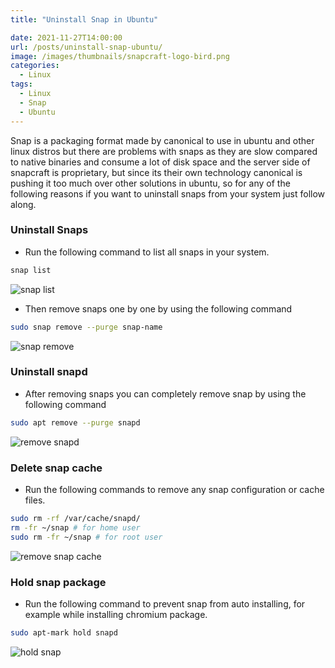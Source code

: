 ```yaml
---
title: "Uninstall Snap in Ubuntu"

date: 2021-11-27T14:00:00
url: /posts/uninstall-snap-ubuntu/
image: /images/thumbnails/snapcraft-logo-bird.png
categories:
  - Linux
tags:
  - Linux
  - Snap
  - Ubuntu
---
```


Snap is a packaging format made by canonical to use in ubuntu and other linux distros but there are problems with snaps as they are slow compared to native binaries and consume a lot of disk space and the server side of snapcraft is proprietary, but since its their own technology canonical is pushing it too much over other solutions in ubuntu, so for any of the following reasons if you want to uninstall snaps from your system just follow along.

### Uninstall Snaps

- Run the following command to list all snaps in your system.

```sh
snap list
```

![snap list](/images/2021/uninstall-snap-ubuntu/snap-list.png)

- Then remove snaps one by one by using the following command

```sh
sudo snap remove --purge snap-name
```

![snap remove](/images/2021/uninstall-snap-ubuntu/snap-remove.png)

### Uninstall snapd

- After removing snaps you can completely remove snap by using the following command

```sh
sudo apt remove --purge snapd
```

![remove snapd](/images/2021/uninstall-snap-ubuntu/remove-snapd.png)

### Delete snap cache

- Run the following commands to remove any snap configuration or cache files.

```sh
sudo rm -rf /var/cache/snapd/
rm -fr ~/snap # for home user
sudo rm -fr ~/snap # for root user
```

![remove snap cache](/images/2021/uninstall-snap-ubuntu/remove-snap-cache.png)

### Hold snap package

- Run the following command to prevent snap from auto installing, for example while installing chromium package.

```sh
sudo apt-mark hold snapd
```

![hold snap](/images/2021/uninstall-snap-ubuntu/hold-snap.png)
